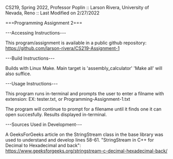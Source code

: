 CS219, Spring 2022, Professor Poplin :: 
Larson Rivera, University of Nevada, Reno ::
Last Modified on 2/27/2022

===Programming Assignment 2===

---Accessing Instructions---

This program/assignment is available in a public github repository: https://github.com/larson-rivera/CS219-Assignment-1



---Build Instructions---

Builds with Linux Make. Main target is 'assembly_calculator'
    'Make all' will also suffice.



---Usage Instructions---

This program runs in-terminal and prompts the user to enter a filname with extension:
    EX: tester.txt, or Programming-Assignment-1.txt

The program will continue to prompt for a filename until it finds one it can open succesfully. Results displayed in-terminal.



---Sources Used in Development---

A GeeksForGeeks article on the StringStream class in the base library was used to understand and develop lines 58-61.
    "StringStream in C++ for Decimal to Hexadecimal and back": https://www.geeksforgeeks.org/stringstream-c-decimal-hexadecimal-back/
